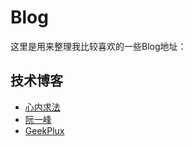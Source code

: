 # Blog

这里是用来整理我比较喜欢的一些Blog地址：

## 技术博客

* [心内求法](http://holbrook.github.io/2012/04/14/emacs_orgmode_task.html)
* [阮一峰](http://www.ruanyifeng.com/home.html)
* [GeekPlux](https://geekplux.com/)


